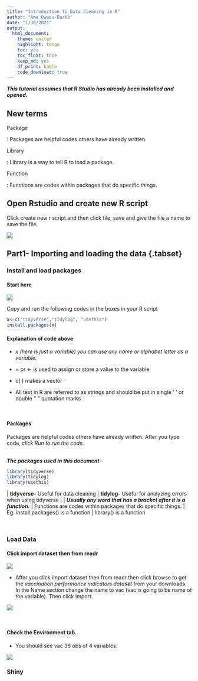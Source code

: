 ```yaml
---
title: "Introduction to Data Cleaning in R" 
author: "Ama Owusu-Darko"
date: "1/30/2021"
output: 
  html_document: 
    theme: united
    highlight: tango
    toc: yes
    toc_float: true
    keep_md: yes
    df_print: kable
    code_download: true
---
```




***This tutorial assumes that R Studio has already been installed and opened.***

## New terms

Package

:   Packages are helpful codes others have already written.

Library

:   Library is a way to tell R to load a package.

Function

:   Functions are codes within packages that do specific things.

## Open Rstudio and create new R script

Click create new r script and then click file, save and give the file a name to save the file.

![](C:/Users/hp/AppData/Local/RStudio/tmp/paste-EEC0923C.png)

## Part1- Importing and loading the data {.tabset}

### Install and load packages

#### **Start here**

![](C:/Users/hp/AppData/Local/RStudio/tmp/paste-EDFDBD4C.png)

Copy and run the following codes in the boxes in your R script


```r
x<-c("tidyverse","tidylog", "usethis")
install.packages(x)
```

#### **Explanation of code above**

-   *x (here is just a variable) you can use any name or alphabet letter as a variable.*

-   = or \<- is used to assign or store a value to the variable

-   c( ) makes a vector

-   All text in R are referred to as strings and should be put in single ' ' or double " " quotation marks

<br>

#### **Packages**

Packages are helpful codes others have already written. After you type code, *click Run to run the code.*

<br> ***The packages used in this document**-*


```r
library(tidyverse)
library(tidylog)
library(usethis)
```

|  **tidyverse-** Useful for data cleaning
|  **tidylog-** Useful for analyzing errors when using tidyverse
| 
| ***Usually any word that has a bracket after it is a function.***
|         Functions are codes within packages that do specific things.
|         Eg. install.packages() is a function
|               library() is a function

<br>

### Load Data

#### **Click import dataset then from readr**

![](C:/Users/hp/AppData/Local/RStudio/tmp/paste-B527F669.png)

-   After you click import dataset then from readr then click browse to get the *vaccination performance indicators dataset* from your downloads. In the Name section change the name to vac (vac is going to be name of the variable). Then click Import.

![](C:/Users/hp/AppData/Local/RStudio/tmp/paste-D26D5709.png)

<br>

#### **Check the Environment tab.**

-   You should see vac 38 obs of 4 variables.

![](C:/Users/hp/AppData/Local/RStudio/tmp/paste-F898095E.png)

### Shiny
